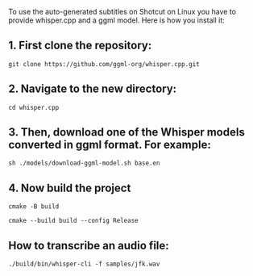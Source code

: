 To use the auto-generated subtitles on Shotcut on Linux you have to provide whisper.cpp and a ggml model. Here is how you install it:

## 1. First clone the repository:
```
git clone https://github.com/ggml-org/whisper.cpp.git
```

## 2. Navigate to the new directory:
```
cd whisper.cpp
```

## 3. Then, download one of the Whisper models converted in ggml format. For example:
```
sh ./models/download-ggml-model.sh base.en
```

## 4. Now build the project
```
cmake -B build
```
```
cmake --build build --config Release
```

## How to transcribe an audio file:
```
./build/bin/whisper-cli -f samples/jfk.wav
```

